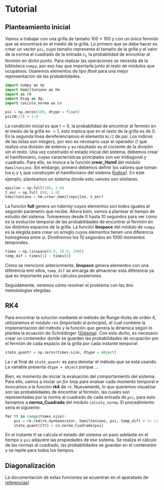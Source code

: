 # Tutorial

## Planteamiento inicial

Vamos a trabajar con una grilla de tamaño 100 $\times$ 100 y con un único fermión que se encontrará en el medio de la grilla. Lo primero que se debe hacer es crear un vector `psi`, cuyo tamaño representa el tamaño de la grilla y el valor de la norma al cuadrado de la entrada $c_i$, la probabilidad de encontrar al fermión en dicho punto. Para realizar las operaciones se necesita de la biblioteca `numpy`, por eso hay que importarla junto al resto de módulos que ocupamos. Usaremos elementos de tipo _float_ para una mejor representación de las probabilidades.

``` py
import numpy as np
import Hamiltoniano as hm
import as rk
import Diag as dg.
import calculo_norma as cn
```

``` py
psi = np.zeros(100, dtype = float)
psi[N//2] = 1.0
```

La condición inicial es que $t = 0$, la probabilidad de encontrar al fermión en el medio de la grilla es $= 1$, esto implica que en el resto de la grilla es de 0. En la segunda línea dereferenciamos el elemento `N//2` de _psi_. Los índices de las listas son _integers_, por eso es necesario usar el operador $//$ que realiza una división de enteros y su resultado es el cociente de la división sin el resto. Una vez construído el estado inicial del sistema, debemos crear el hamiltoniano, cuyas características principales son ser tridiagonal y cuadrado. Para ello, se invoca a la función **crear_Hamil** del módulo `Hamiltoniano`. Sin embargo, primero debemos definir los valores que toman los $\epsilon_i$ y $t_i$ que construyen el hamiltoniano del sistema ([Índice](index.md)). En este ejemplo, planteamos un sistema donde esto valores son similares. 

``` py
epsilon = np.full(100, 2.0)
t_enr = np.full (99, 1.0)
hamiltoniano = hm.crear_Hamil(epsilon, t_enr)
```

La función **full** genera un _ndarray_ cuyos elementos son todos iguales al segundo parámetro que recibe. Ahora bien, vamos a plantear el tiempo de estudio del sistema. Tomaremos desde 0 hasta 10 segundos para ver cómo es la evolución temporal de las probabilidades de encontrar al fermión en los distintos espacios de la grilla. La función **linspace** del módulo de `numpy` es la elegida para crear un arreglo cuyos elementos tienen una diferencia homogénea entre si. Dividiremos los 10 segundos en 1000 momentos temporales.

``` py
times = np.linspace(0.0, 10.0, 1000)
temp_dif = times[1] - times[0]
``` 

Cómo se mencionó anteriormente, **linspace** genera elementos con una diferencia entr ellos, `temp_dif` se encarga de almacenar esta diferencia ya que es importante para los cálculos posteriores. 

Seguidamente, veremos cómo resolver el problema con las dos metodologías elegidas.

## RK4

Para encontrar la solución mediante el método de Runge-Kutta de orden 4, utilizaremos el módulo `rk4` (importado al principio), el cual contiene la implementación del método y la función que genera la dinámica según lo plantea la ecuación de Schrödinger ([Sistema](explanation.md#sistema)). Con esto dicho, es necesario crear un contenedor donde se guarden las probabilidades de ocupación por el fermión de cada espacio de la grilla por cada instante temporal:

``` py
state_quantr = np.zeros(times.size, dtype = object)
```

La _r_ al final de `state_quantr` es para denotar el método que se está usando. La variable presenta `dtype = object` porque ...

Bien, es momento de iniciar la evaluación del comportamiento del sistema. Para ello, vamos a iniciar un _for loop_ para evaluar cada momento temporal e invocamos a la función **rk4** de `rk`. Nuevamente, lo que queremos visualizar son las probabilidades de encontrar al fermión, las cuales son representadas por la norma al cuadrado de cada entrada de `psi`, para esto llamamos a **norma_Cuadrada** del módulo `calculo_norma`. El procedimiento sería el siguiente:

``` py
for tt in range(times.size):
    psi = rk.rk4(rk.dynGenerator, hamiltoniano, psi, temp_dif) # Se calcula el nuevo estado del sistema
    state_quantr[tt] = cn.norma_Cuadrada(psi)
``` 

En el instante _tt_ se calcula el estado del sistema un paso adelante en el tiempo y `psi` adquiere las propiedades de ese sistema. Se realiza el cálculo de las normas al cuadrado, las probabilidades se guardan en el contenedor y se repite para todos los tiempos.

## Diagonalización 


La documentación de estas funciones se ecuentran en el aparatado de [referencias](reference.md))
